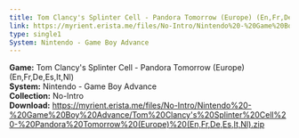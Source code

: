 ```yaml
---
title: Tom Clancy's Splinter Cell - Pandora Tomorrow (Europe) (En,Fr,De,Es,It,Nl)
link: https://myrient.erista.me/files/No-Intro/Nintendo%20-%20Game%20Boy%20Advance/Tom%20Clancy's%20Splinter%20Cell%20-%20Pandora%20Tomorrow%20(Europe)%20(En,Fr,De,Es,It,Nl).zip
type: single1
System: Nintendo - Game Boy Advance
---
```

<b>Game:</b> Tom Clancy's Splinter Cell - Pandora Tomorrow (Europe) (En,Fr,De,Es,It,Nl)<br>
<b>System:</b> Nintendo - Game Boy Advance<br>
<b>Collection:</b> No-Intro<br>
<b>Download:</b> https://myrient.erista.me/files/No-Intro/Nintendo%20-%20Game%20Boy%20Advance/Tom%20Clancy's%20Splinter%20Cell%20-%20Pandora%20Tomorrow%20(Europe)%20(En,Fr,De,Es,It,Nl).zip